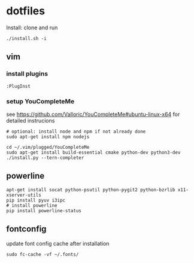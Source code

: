 # dotfiles


Install: clone and run 

```
./install.sh -i
```

## vim

### install plugins

```
:PlugInst
```

### setup YouCompleteMe

see https://github.com/Valloric/YouCompleteMe#ubuntu-linux-x64 for detailed instrucions


```
# optional: install node and npm if not already done
sudo apt-get install npm nodejs

cd ~/.vim/plugged/YouCompleteMe
sudo apt-get install build-essential cmake python-dev python3-dev
./install.py --tern-completer
```

## powerline

```
apt-get install socat python-psutil python-pygit2 python-bzrlib x11-xserver-utils
pip install pyuv i3ipc
# install powerline
pip install powerline-status
```

## fontconfig

update font config cache after installation

```
sudo fc-cache -vf ~/.fonts/
```
